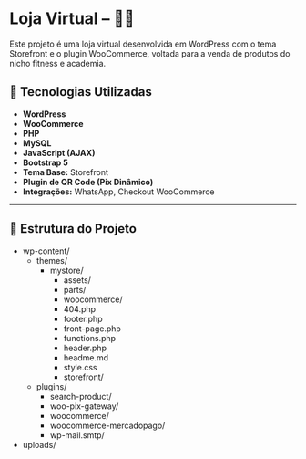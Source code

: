 # Loja Virtual – 🏋️‍♀️

Este projeto é uma loja virtual desenvolvida em WordPress com o tema Storefront e o plugin WooCommerce, voltada para a venda de produtos do nicho fitness e academia.

## 🚀 Tecnologias Utilizadas

- **WordPress**
- **WooCommerce**
- **PHP**
- **MySQL**
- **JavaScript (AJAX)**
- **Bootstrap 5**
- **Tema Base:** Storefront
- **Plugin de QR Code (Pix Dinâmico)**
- **Integrações:** WhatsApp, Checkout WooCommerce

---

## 📁 Estrutura do Projeto
- wp-content/
  - themes/
    - mystore/
      - assets/
      - parts/
      - woocommerce/
      - 404.php
      - footer.php
      - front-page.php
      - functions.php
      - header.php
      - headme.md
      - style.css
      - storefront/
  - plugins/
    - search-product/
    - woo-pix-gateway/
    - woocommerce/
    - woocommerce-mercadopago/
    - wp-mail.smtp/
- uploads/
